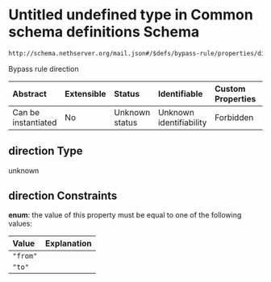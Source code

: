 # Untitled undefined type in Common schema definitions Schema

```txt
http://schema.nethserver.org/mail.json#/$defs/bypass-rule/properties/direction
```

Bypass rule direction

| Abstract            | Extensible | Status         | Identifiable            | Custom Properties | Additional Properties | Access Restrictions | Defined In                                      |
| :------------------ | :--------- | :------------- | :---------------------- | :---------------- | :-------------------- | :------------------ | :---------------------------------------------- |
| Can be instantiated | No         | Unknown status | Unknown identifiability | Forbidden         | Allowed               | none                | [mail.json\*](mail.json "open original schema") |

## direction Type

unknown

## direction Constraints

**enum**: the value of this property must be equal to one of the following values:

| Value    | Explanation |
| :------- | :---------- |
| `"from"` |             |
| `"to"`   |             |
